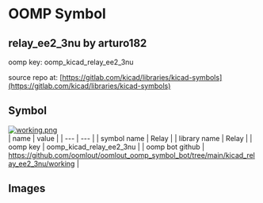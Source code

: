 # OOMP Symbol  
## relay_ee2_3nu  by arturo182  
  
oomp key: oomp_kicad_relay_ee2_3nu  
  
source repo at: [https://gitlab.com/kicad/libraries/kicad-symbols](https://gitlab.com/kicad/libraries/kicad-symbols)  
## Symbol  
  
[![working.png](working_600.png)](working.png)  
| name | value | 
| --- | --- | 
| symbol name | Relay | 
| library name | Relay | 
| oomp key | oomp_kicad_relay_ee2_3nu | 
| oomp bot github | https://github.com/oomlout/oomlout_oomp_symbol_bot/tree/main/kicad_relay_ee2_3nu/working | 
## Images  
